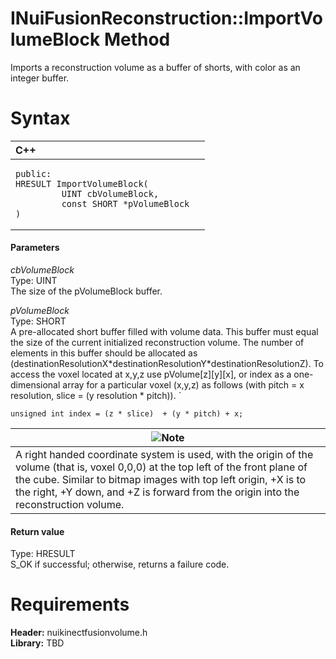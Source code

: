 INuiFusionReconstruction::ImportVolumeBlock Method  
==================================================  

Imports a reconstruction volume as a buffer of shorts, with color as an integer buffer. <span id="syntaxSection"></span>

Syntax  
======  

<table>
<colgroup>
<col width="100%" />
</colgroup>
<thead>
<tr class="header">
<th align="left">C++</th>
</tr>
</thead>
<tbody>
<tr class="odd">
<td align="left"><pre><code>public:  
HRESULT ImportVolumeBlock(  
         UINT cbVolumeBlock,  
         const SHORT *pVolumeBlock  
)</code></pre></td>
</tr>
</tbody>
</table>

<span id="ID4EG"></span>
#### Parameters  

*cbVolumeBlock*    
Type: UINT  
The size of the pVolumeBlock buffer.  

*pVolumeBlock*    
Type: SHORT  
 A pre-allocated short buffer filled with volume data. This buffer must equal the size of the current initialized reconstruction volume. The number of elements in this buffer should be allocated as (destinationResolutionX\*destinationResolutionY\*destinationResolutionZ). To access the voxel located at x,y,z use pVolume[z][y][x], or index as a one-dimensional array for a particular voxel (x,y,z) as follows (with pitch = x resolution, slice = (y resolution \* pitch)). \`  

    unsigned int index = (z * slice)  + (y * pitch) + x;  

| ![](../../../../../../resources/note.gif)Note                                                                                                                                                                                                                                                |
|----------------------------------------------------------------------------------------------------------------------------------------------------------------------------------------------------------------------------------------------------------------------------------------------|
| A right handed coordinate system is used, with the origin of the volume (that is, voxel 0,0,0) at the top left of the front plane of the cube. Similar to bitmap images with top left origin, +X is to the right, +Y down, and +Z is forward from the origin into the reconstruction volume. |

<span id="ID4EP"></span>
#### Return value  

Type: HRESULT  
S\_OK if successful; otherwise, returns a failure code.  

<span id="requirements"></span>

Requirements  
============  

**Header:** nuikinectfusionvolume.h  
**Library:** TBD  



<!--Please do not edit the data in the comment block below.-->
<!--
TOCTitle : ImportVolumeBlock Method
RLTitle : INuiFusionReconstruction::ImportVolumeBlock Method
KeywordK : ImportVolumeBlock method
KeywordK : INuiFusionReconstruction::ImportVolumeBlock method
KeywordF : INuiFusionReconstruction::ImportVolumeBlock
KeywordF : ImportVolumeBlock
KeywordF : Microsoft.Kinect.nuikinectfusionvolume.INuiFusionReconstruction.ImportVolumeBlock(UINT,SHORT)
KeywordA : M:Microsoft.Kinect.nuikinectfusionvolume.INuiFusionReconstruction.ImportVolumeBlock(UINT,SHORT)
AssetID : M:Microsoft.Kinect.nuikinectfusionvolume.INuiFusionReconstruction.ImportVolumeBlock(UINT,SHORT)
Locale : en-us
CommunityContent : 1
APIType : Managed
APILocation : 
APIName : Microsoft.Kinect.nuikinectfusionvolume.INuiFusionReconstruction::ImportVolumeBlock
TargetOS : Windows
TopicType : kbSyntax
DevLang : C++
DocSet : K4Wv2
ProjType : K4Wv2Proj
Technology : Kinect for Windows
Product : Kinect for Windows SDK v2
productversion : 20
-->

